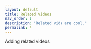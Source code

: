 ```yaml
---
layout: default
title: Related Videos 
nav_order: 1
description: "Related vids are cool."
permalink: /
---
```


Adding related videos 
